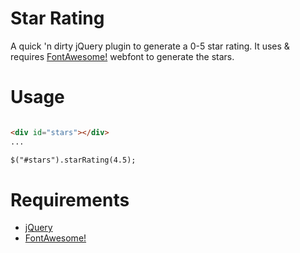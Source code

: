 # Star Rating

A quick 'n dirty jQuery plugin to generate a 0-5 star rating. 
It uses &amp; requires [FontAwesome!](http://fortawesome.github.io/Font-Awesome/) webfont to generate the stars.

# Usage

```HTML

<div id="stars"></div>
...

$("#stars").starRating(4.5);

```

# Requirements

* [jQuery](http://jquery.com)
* [FontAwesome!](http://fortawesome.github.io/Font-Awesome/)